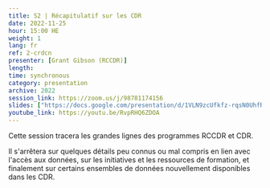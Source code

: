 ```yaml
---
title: S2 | Récapitulatif sur les CDR
date: 2022-11-25
hour: 15:00 HE
weight: 1
lang: fr
ref: 2-crdcn
presenter: [Grant Gibson (RCCDR)]
length:
time: synchronous
category: presentation
archive: 2022
session_link: https://zoom.us/j/98781174156
slides: ["https://docs.google.com/presentation/d/1VLN9zcUfkfz-rqsN0UhfRqMfunb9NLLM/edit?usp=share_link&ouid=112190682180433392211&rtpof=true&sd=true","https://docs.google.com/spreadsheets/d/1sQvT71Fovd4BaEXH-dlWhCn5ug2JpdRC/edit?usp=share_link&ouid=112190682180433392211&rtpof=true&sd=true"]
youtube_link: https://youtu.be/RvpRHQ6ZDOA
---
```

Cette session tracera les grandes lignes des programmes RCCDR et CDR. <!--more-->

Il s'arrêtera sur quelques détails peu connus ou mal compris en lien avec l'accès aux données, sur les initiatives et les ressources de formation, et finalement sur certains ensembles de données nouvellement disponibles dans les CDR.
